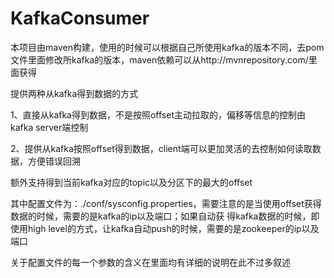 ﻿# KafkaConsumer

本项目由maven构建，使用的时候可以根据自己所使用kafka的版本不同，去pom文件里面修改所kafka的版本，maven依赖可以从http://mvnrepository.com/里面获得

提供两种从kafka得到数据的方式

1、直接从kafka得到数据，不是按照offset主动拉取的，偏移等信息的控制由kafka server端控制

2、提供从kafka按照offset得到数据，client端可以更加灵活的去控制如何读取数据，方便错误回溯

额外支持得到当前kafka对应的topic以及分区下的最大的offset

其中配置文件为：./conf/sysconfig.properties，需要注意的是当使用offset获得数据的时候，需要的是kafka的ip以及端口；如果自动获
得kafka数据的时候，即使用high level的方式，让kafka自动push的时候，需要的是zookeeper的ip以及端口

关于配置文件的每一个参数的含义在里面均有详细的说明在此不过多叙述

